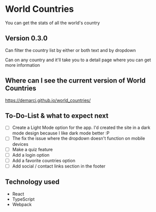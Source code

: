 # World Countries

You can get the stats of all the world's country

## Version 0.3.0

Can filter the country list by either or both text and by dropdown

Can on any country and it'll take you to a detail page where you can get more information

## Where can I see the current version of World Countries

https://demarcj.github.io/world_countries/

## To-Do-List & what to expect next
- [ ] Create a Light Mode option for the app. I'd created the site in a dark mode design because I like dark mode better :P 
- [ ] The fix the issue where the dropdown doesn't function on mobile devices
- [ ] Make a quiz feature
- [ ] Add a login option
- [ ] Add a favorite countries option
- [ ] Add social / contact links section in the footer

## Technology used
* React
* TypeScript
* Webpack
